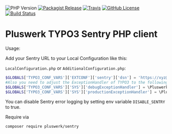 ![PHP Version](https://img.shields.io/packagist/php-v/pluswerk/sentry.svg?style=flat-square)
[![Packagist Release](https://img.shields.io/packagist/v/pluswerk/sentry.svg)](https://packagist.org/packages/pluswerk/sentry)
[![Travis](https://img.shields.io/travis/pluswerk/sentry.svg?style=flat-square)](https://travis-ci.org/pluswerk/sentry)
[![GitHub License](https://img.shields.io/github/license/pluswerk/sentry.svg?style=flat-square)](https://github.com/pluswerk/sentry/blob/master/LICENSE.txt)
[![Build Status](https://travis-ci.org/pluswerk/sentry.svg?branch=master)](https://travis-ci.org/pluswerk/sentry)

# Pluswerk TYPO3 Sentry PHP client
Usage:

Add your Sentry URL to your Local Configuration like this:

`LocalConfiguration.php` or `AdditionalConfiguration.php`:
```php
$GLOBALS['TYPO3_CONF_VARS']['EXTCONF']['sentry']['dsn'] = 'https://xyz@sentry.io/12345';
#Also you need to adjust the ExceptionHandler of TYPO3 to the following:
$GLOBALS['TYPO3_CONF_VARS']['SYS']['debugExceptionHandler'] = \Pluswerk\Sentry\ErrorHandler\DebugExceptionHandler::class;
$GLOBALS['TYPO3_CONF_VARS']['SYS']['productionExceptionHandler'] = \Pluswerk\Sentry\ErrorHandler\ProductionExceptionHandler::class;
```

You can disable Sentry error logging by setting env variable `DISABLE_SENTRY` to true.

Require via
```
composer require pluswerk/sentry
```
